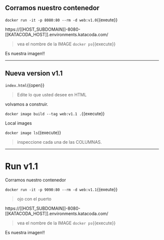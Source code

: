 ## Corramos nuestro contenedor

`docker run -it -p 8080:80 --rm -d web:v1.0`{{exeute}}

https://[[HOST_SUBDOMAIN]]-8080-[[KATACODA_HOST]].environments.katacoda.com/


> vea el nombre de la IMAGE
`docker ps`{{execute}}

Es nuestra imagen!!

---
## Nueva version v1.1

`index.html`{{open}}

> Edite lo que usted desee en HTML

volvamos a construir.

`docker image build --tag web:v1.1 .`{{execute}}



Local images

`docker image ls`{{execute}}

> inspeccione cada una de las COLUMNAS.

---

# Run v1.1
Corramos nuestro contenedor


`docker run -it -p 9090:80 --rm -d web:v1.1`{{exeute}}
> ojo con el puerto

https://[[HOST_SUBDOMAIN]]-8080-[[KATACODA_HOST]].environments.katacoda.com/


> vea el nombre de la IMAGE
`docker ps`{{execute}}

Es nuestra imagen!!